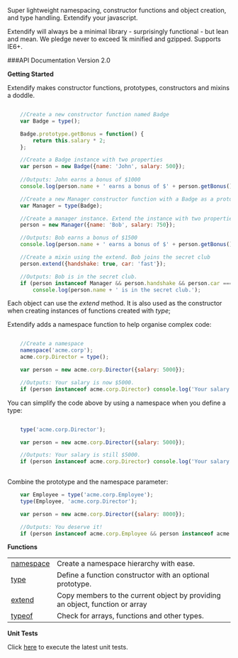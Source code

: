 Super lightweight namespacing, constructor functions and object creation, and type handling. Extendify your javascript. 

Extendify will always be a minimal library - surprisingly functional - but lean and mean. We pledge never to exceed 1k minified and gzipped. Supports IE6+.

###API Documentation Version 2.0

**Getting Started**

Extendify makes constructor functions, prototypes, constructors and mixins a doddle. 

```javascript

	//Create a new constructor function named Badge
	var Badge = type();

	Badge.prototype.getBonus = function() {
		return this.salary * 2;
	};

	//Create a Badge instance with two properties
	var person = new Badge({name: 'John', salary: 500});
	
	//Outputs: John earns a bonus of $1000
	console.log(person.name + ' earns a bonus of $' + person.getBonus());

	//Create a new Manager constructor function with a Badge as a prototype
	var Manager = type(Badge);

	//Create a manager instance. Extend the instance with two properties
	person = new Manager({name: 'Bob', salary: 750});

	//Outputs: Bob earns a bonus of $1500
	console.log(person.name + ' earns a bonus of $' + person.getBonus());

	//Create a mixin using the extend. Bob joins the secret club
	person.extend({handshake: true, car: 'fast'});

	//Outputs: Bob is in the secret club.
	if (person instanceof Manager && person.handshake && person.car === 'fast') 
		console.log(person.name + ' is in the secret club.');

```
Each object can  use the _extend_ method. It is also used as the constructor when creating instances of functions created with _type_;

Extendify adds a namespace function to help organise complex code:

```javascript

	//Create a namespace
	namespace('acme.corp');
	acme.corp.Director = type();

	var person = new acme.corp.Director({salary: 5000});

	//Outputs: Your salary is now $5000.
	if (person instanceof acme.corp.Director) console.log('Your salary is now $' + person.salary);
```

You can simplify the code above by using a namespace when you define a type:

```javascript

	type('acme.corp.Director');

	var person = new acme.corp.Director({salary: 5000});

	//Outputs: Your salary is still $5000.
	if (person instanceof acme.corp.Director) console.log('Your salary is still $' + person.salary);
	
```

Combine the prototype and the namespace parameter:

```javascript
	var Employee = type('acme.corp.Employee');
	type(Employee, 'acme.corp.Director');

	var person = new acme.corp.Director({salary: 8000});

	//Outputs: You deserve it!
	if (person instanceof acme.corp.Employee && person instanceof acme.corp.Director) console.log('You deserve it!');
```

**Functions**

<table>
<tbody>
<tr><td><a href="../../wiki/namespace/">namespace</a></td><td>Create a namespace hierarchy with ease.</td></tr>
<tr><td><a href="../../wiki/type/">type</a></td><td>Define a function constructor with an optional prototype.</td></tr>
<tr><td><a href="../../wiki/extend/">extend</a></td><td>Copy members to the current object by providing an object, function or array</td></tr>
<tr><td><a href="../../wiki/typeof/">typeof</a></td><td>Check for arrays, functions and other types.</td></tr>
</tbody>
</table>


**Unit Tests**

Click <a href="http://jameswestgate.github.io/extendify/test/" target="_blank">here</a> to execute the latest unit tests.
